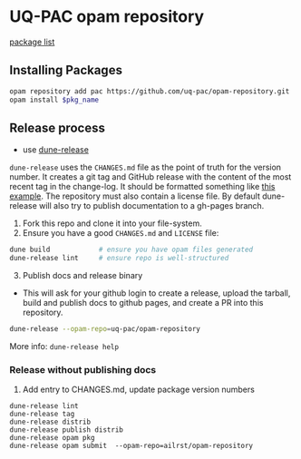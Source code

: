 

# UQ-PAC  opam repository

[package list](packages.md)

## Installing Packages

```sh
opam repository add pac https://github.com/uq-pac/opam-repository.git
opam install $pkg_name
```

## Release process

- use [dune-release](https://github.com/tarides/dune-release)

`dune-release` uses the `CHANGES.md` file as the point of truth for the version number.
It creates a git tag and GitHub release with the content of the most recent tag in the change-log. 
It should be formatted something like [this example](https://raw.githubusercontent.com/UQ-PAC/aslp-rpc/refs/heads/main/CHANGES.md).
The repository must also contain a license file. By default dune-release will also try to publish
documentation to a gh-pages branch.

1. Fork this repo and clone it into your file-system.
2. Ensure you have a good `CHANGES.md` and `LICENSE` file:

```sh
dune build            # ensure you have opam files generated
dune-release lint     # ensure repo is well-structured
```
  
3. Publish docs and release binary

- This will ask for your github login to create a release, upload the tarball, build and publish docs to github pages, and create a 
PR into this repository.

```sh
dune-release --opam-repo=uq-pac/opam-repository
```

More info: `dune-release help`

### Release without publishing docs

1. Add entry to CHANGES.md, update package version numbers

```
dune-release lint
dune-release tag
dune-release distrib
dune-release publish distrib
dune-release opam pkg
dune-release opam submit  --opam-repo=ailrst/opam-repository
```

